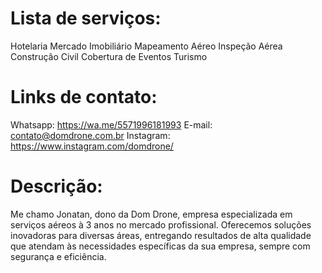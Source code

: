 # Lista de serviços:

Hotelaria
Mercado Imobiliário
Mapeamento Aéreo
Inspeção Aérea
Construção Civil
Cobertura de Eventos
Turismo

# Links de contato:

Whatsapp: https://wa.me/5571996181993
E-mail: contato@domdrone.com.br
Instagram: https://www.instagram.com/domdrone/

# Descrição:

Me chamo Jonatan, dono da Dom Drone, empresa especializada em serviços aéreos à 3 anos no mercado profissional. Oferecemos soluções inovadoras para diversas áreas, entregando resultados de alta qualidade que atendam às necessidades específicas da sua empresa, sempre com segurança e eficiência.
